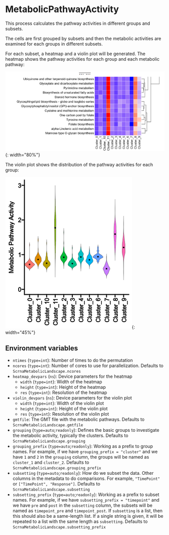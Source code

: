 # MetabolicPathwayActivity

This process calculates the pathway activities in different groups and subsets.

The cells are first grouped by subsets and then the metabolic activities are examined for each groups in different subsets.

For each subset, a heatmap and a violin plot will be generated. The heatmap shows the pathway activities for each group and each metabolic pathway:

![MetabolicPathwayActivity_heatmap](images/MetabolicPathwayActivity_heatmap.png){: width="80%"}

The violin plot shows the distribution of the pathway activities for each group:

![MetabolicPathwayActivity_violin](images/MetabolicPathwayActivity_violin.png){: width="45%"}

## Environment variables

- `ntimes` (`type=int`): Number of times to do the permutation
- `ncores` (`type=int`): Number of cores to use for parallelization.
    Defaults to `ScrnaMetabolicLandscape.ncores`
- `heatmap_devpars` (`ns`): Device parameters for the heatmap
    - `width` (`type=int`): Width of the heatmap
    - `height` (`type=int`): Height of the heatmap
    - `res` (`type=int`): Resolution of the heatmap
- `violin_devpars` (`ns`): Device parameters for the violin plot
    - `width` (`type=int`): Width of the violin plot
    - `height` (`type=int`): Height of the violin plot
    - `res` (`type=int`): Resolution of the violin plot
- `gmtfile`: The GMT file with the metabolic pathways.
    Defaults to `ScrnaMetabolicLandscape.gmtfile`
- `grouping` (`type=auto`;`readonly`): Defines the basic groups to
    investigate the metabolic activity, typically the clusters.
    Defaults to `ScrnaMetabolicLandscape.grouping`
- `grouping_prefix` (`type=auto`;`readonly`): Working as a prefix to group
    names. For example, if we have `grouping_prefix = "cluster"` and
    we have `1` and `2` in the `grouping` column, the groups
    will be named as `cluster_1` and `cluster_2`.
    Defaults to `ScrnaMetabolicLandscape.grouping_prefix`
- `subsetting` (`type=auto`;`readonly`): How do we subset the data. Other
    columns in the metadata to do comparisons. For example,
    `"TimePoint"` or `["TimePoint", "Response"]`.
    Defaults to `ScrnaMetabolicLandscape.subsetting`
- `subsetting_prefix` (`type=auto`;`readonly`): Working as a prefix to
    subset names.
    For example, if we have `subsetting_prefix = "timepoint"` and
    we have `pre` and `post` in the `subsetting` column, the subsets
    will be named as `timepoint_pre` and `timepoint_post`.
    If `subsetting` is a list, then this should also be a
    same-length list. If a single string is given, it will be
    repeated to a list with the same length as `subsetting`.
    Defaults to `ScrnaMetabolicLandscape.subsetting_prefix`
